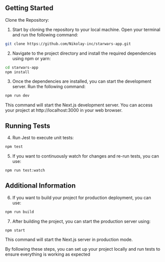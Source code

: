 ## Getting Started

Clone the Repository:

1. Start by cloning the repository to your local machine. Open your terminal and run the following command:

```bash
git clone https://github.com/Nikolay-inc/starwars-app.git
```

2. Navigate to the project directory and install the required dependencies using npm or yarn:

```bash
cd starwars-app
npm install
```

3. Once the dependencies are installed, you can start the development server. Run the following command:

```bash
npm run dev
```

This command will start the Next.js development server.
You can access your project at http://localhost:3000 in your web browser.

## Running Tests

4. Run Jest to execute unit tests:

```bash
npm test
```

5. If you want to continuously watch for changes and re-run tests, you can use:

```bash
npm run test:watch
```

## Additional Information

6. If you want to build your project for production deployment, you can use:

```bash
npm run build
```

7. After building the project, you can start the production server using:

```bash
npm start
```

This command will start the Next.js server in production mode.

By following these steps, you can set up your project locally and run tests to ensure everything is working as expected
